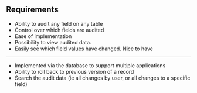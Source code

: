 Requirements
------------
* Ability to audit any field on any table
* Control over which fields are audited 
* Ease of implementation
* Possibility to view audited data.
* Easily see which field values have changed.
Nice to have
------------
* Implemented via the database to support multiple applications
* Ability to roll back to previous version of a record
* Search the audit data (ie all changes by user, or all changes to a specific field)
